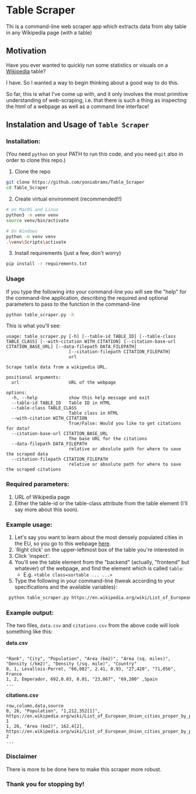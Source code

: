 # Table Scraper
Thi is a command-line web scraper app which extracts data from aby table in any Wikipedia page (with a table)

## Motivation
Have you ever wanted to quickly run some statistics or visuals on a [Wikipedia](wikipedia.com) table? 

I have. So I wanted a way to begin thinking about a good way to do this. 

So far, this is what I've come up with, and it only involves the most primitive understanding of web-scraping, i.e. that there is such a thing as inspecting the html of a webpage as well as a command line interface!

## Instalation and Usage of `Table Scraper`

### Installation:
(You need `python` on your PATH to run this code, and you need `git` also in order to clone this repo.)
1. Clone the repo
```bash
git clone https://github.com/yoniabrams/Table_Scraper
cd Table_Scraper
```

2. Create virtual environment (recommended!!)
```bash
# on MacOS and Linux
python3 -m venv venv
source venv/bin/activate

# On Windows
python -m venv venv
.\venv\Scripts\activate
```

3. Install requirements (just a few, don't worry)
```bash
pip install -r requirements.txt
```

### Usage
If you type the following into your command-line you will see the "help" for the command-line application, describing the required and optional parameters to pass to the function in the command-line

```bash
python table_scraper.py -h
```
This is what you'll see:
```
usage: table_scraper.py [-h] [--table-id TABLE_ID] [--table-class TABLE_CLASS] [--with-citation WITH_CITATION] [--citation-base-url CITATION_BASE_URL] [--data-filepath DATA_FILEPATH]
                        [--citation-filepath CITATION_FILEPATH]
                        url

Scrape table data from a wikipedia URL.

positional arguments:
  url                   URL of the webpage

options:
  -h, --help            show this help message and exit
  --table-id TABLE_ID   Table ID in HTML
  --table-class TABLE_CLASS
                        Table class in HTML
  --with-citation WITH_CITATION
                        True/False: Would you like to get citations for data?
  --citation-base-url CITATION_BASE_URL
                        The base URL for the citations
  --data-filepath DATA_FILEPATH
                        relative or absolute path for where to save the scraped data
  --citation-filepath CITATION_FILEPATH
                        relative or absolute path for where to save the scraped citations
```

### Required parameters:
1. URL of Wikipedia page
2. Either the table-id or the table-class attribute from the table element (I'll say more about this soon).

### Example usage:
1. Let's say you want to learn about the most densely populated cities in the EU, so you go to this webpage [here](https://en.wikipedia.org/wiki/List_of_European_Union_cities_proper_by_population_density).
2. `Right click' on the upper-leftmost box of the table you're interested in
3. Click 'inspect'.
4. You'll see the table element from the "backend" (actually, "frontend" but whatever) of the webpage, and find the element which is called `table`:
    - E.g. `<table class=sortable ... ...>`
5. Type the following in your command-line (tweak according to your specifications and the available variables):
```bash
 python table_scraper.py https://en.wikipedia.org/wiki/List_of_European_Union_cities_proper_by_population_density --table-class sortable --with-citation True --citation-base-url https://en.wikipedia.org/wiki/List_of_European_Union_cities_proper_by_population_density

```
### Example output:
The two files, `data.csv` and `citations.csv` from the above code will look something like this:

**data.csv**
```

"Rank", "City", "Population", "Area (km2)", "Area (sq. miles)", "Density (/km2)", "Density (/sq. mile)", "Country"
0, 1, Levallois-Perret, "66,082", 2.41, 0.93, "27,420", "71,056", France
1, 2, Emperador, 692,0.03, 0.01, "23,067", "69,200" ,Spain
...
```
**citations.csv**
```
row,column,data,source
0, 26, "Population", "1,212,352[1]", https://en.wikipedia.org/wiki/List_of_European_Union_cities_proper_by_population_density#cite_note-1
1, 26, "Area (km2)", 162.4[2], https://en.wikipedia.org/wiki/List_of_European_Union_cities_proper_by_population_density#cite_note-2
...
```

### Disclaimer
There is more to be done here to make this scraper more robust.

### Thank you for stopping by!
